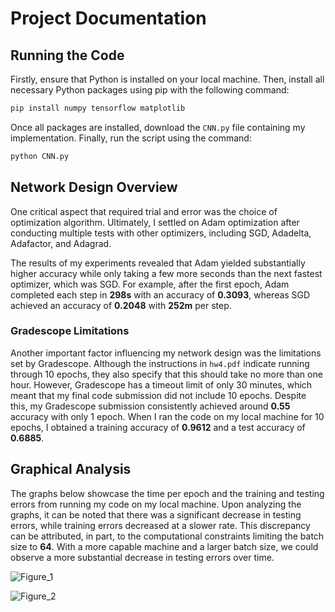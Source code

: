 # Project Documentation

## Running the Code

Firstly, ensure that Python is installed on your local machine. Then, install all necessary Python packages using pip with the following command:

```bash
pip install numpy tensorflow matplotlib
```

Once all packages are installed, download the `CNN.py` file containing my implementation. Finally, run the script using the command:

```bash
python CNN.py
```


## Network Design Overview

One critical aspect that required trial and error was the choice of optimization algorithm. Ultimately, I settled on Adam optimization after conducting multiple tests with other optimizers, including SGD, Adadelta, Adafactor, and Adagrad.

The results of my experiments revealed that Adam yielded substantially higher accuracy while only taking a few more seconds than the next fastest optimizer, which was SGD. For example, after the first epoch, Adam completed each step in **298s** with an accuracy of **0.3093**, whereas SGD achieved an accuracy of **0.2048** with **252m** per step.

### Gradescope Limitations

Another important factor influencing my network design was the limitations set by Gradescope. Although the instructions in `hw4.pdf` indicate running through 10 epochs, they also specify that this should take no more than one hour. However, Gradescope has a timeout limit of only 30 minutes, which meant that my final code submission did not include 10 epochs. Despite this, my Gradescope submission consistently achieved around **0.55** accuracy with only 1 epoch. When I ran the code on my local machine for 10 epochs, I obtained a training accuracy of **0.9612** and a test accuracy of **0.6885**.

## Graphical Analysis

The graphs below showcase the time per epoch and the training and testing errors from running my code on my local machine. Upon analyzing the graphs, it can be noted that there was a significant decrease in testing errors, while training errors decreased at a slower rate. This discrepancy can be attributed, in part, to the computational constraints limiting the batch size to **64**. With a more capable machine and a larger batch size, we could observe a more substantial decrease in testing errors over time.

![Figure_1](https://github.com/user-attachments/assets/9de9cf51-80bb-49c4-b987-b6f173a01a65)

![Figure_2](https://github.com/user-attachments/assets/57531b65-6e5c-4039-8b7f-fc4e9df025ab)

